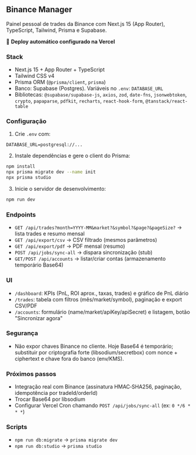 ## Binance Manager

Painel pessoal de trades da Binance com Next.js 15 (App Router), TypeScript, Tailwind, Prisma e Supabase.

🚀 **Deploy automático configurado na Vercel**

### Stack
- Next.js 15 + App Router + TypeScript
- Tailwind CSS v4
- Prisma ORM (`@prisma/client`, `prisma`)
- Banco: Supabase (Postgres). Variáveis no `.env`: `DATABASE_URL`
- Bibliotecas: `@supabase/supabase-js`, `axios`, `zod`, `date-fns`, `jsonwebtoken`, `crypto`, `papaparse`, `pdfkit`, `recharts`, `react-hook-form`, `@tanstack/react-table`

### Configuração
1. Crie `.env` com:
```
DATABASE_URL=postgresql://...
```
2. Instale dependências e gere o client do Prisma:
```bash
npm install
npx prisma migrate dev --name init
npx prisma studio
```
3. Inicie o servidor de desenvolvimento:
```bash
npm run dev
```

### Endpoints
- `GET /api/trades?month=YYYY-MM&market?&symbol?&page?&pageSize?` → lista trades e resumo mensal
- `GET /api/export/csv` → CSV filtrado (mesmos parâmetros)
- `GET /api/export/pdf` → PDF mensal (resumo)
- `POST /api/jobs/sync-all` → dispara sincronização (stub)
- `GET/POST /api/accounts` → listar/criar contas (armazenamento temporário Base64)

### UI
- `/dashboard`: KPIs (PnL, ROI aprox., taxas, trades) e gráfico de PnL diário
- `/trades`: tabela com filtros (mês/market/symbol), paginação e export CSV/PDF
- `/accounts`: formulário (name/market/apiKey/apiSecret) e listagem, botão "Sincronizar agora"

### Segurança
- Não expor chaves Binance no cliente. Hoje Base64 é temporário; substituir por criptografia forte (libsodium/secretbox) com nonce + ciphertext e chave fora do banco (env/KMS).

### Próximos passos
- Integração real com Binance (assinatura HMAC‑SHA256, paginação, idempotência por tradeId/orderId)
- Trocar Base64 por libsodium
- Configurar Vercel Cron chamando `POST /api/jobs/sync-all` (ex: `0 */6 * * *`)

### Scripts
- `npm run db:migrate` → `prisma migrate dev`
- `npm run db:studio` → `prisma studio`
